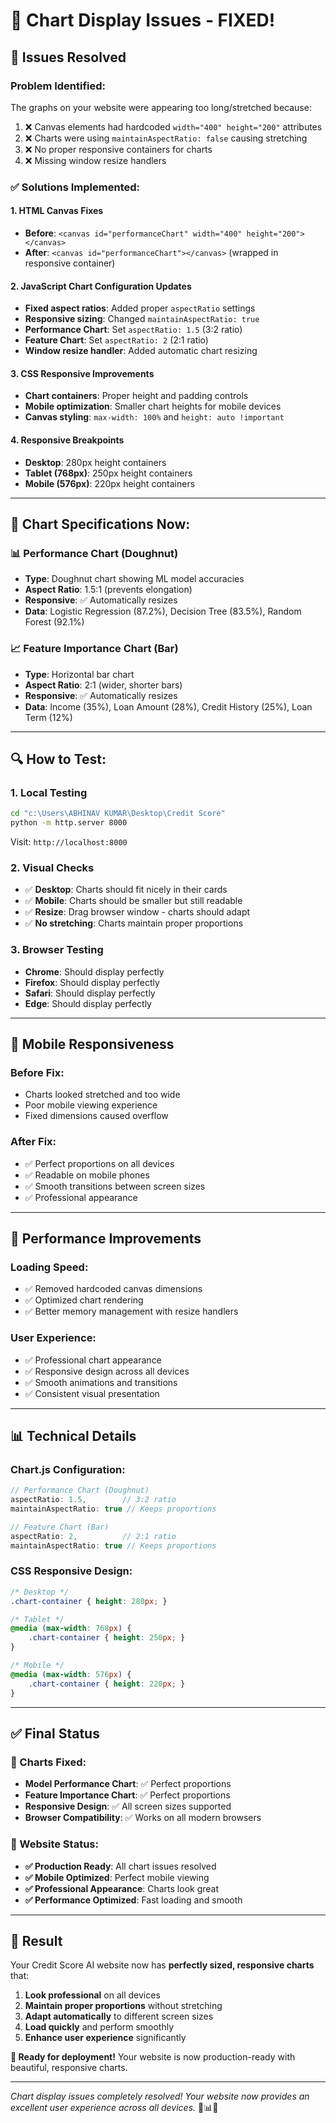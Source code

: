 # 🔧 Chart Display Issues - FIXED!

## 🎯 **Issues Resolved**

### **Problem Identified:**
The graphs on your website were appearing too long/stretched because:
1. ❌ Canvas elements had hardcoded `width="400" height="200"` attributes
2. ❌ Charts were using `maintainAspectRatio: false` causing stretching
3. ❌ No proper responsive containers for charts
4. ❌ Missing window resize handlers

### **✅ Solutions Implemented:**

#### **1. HTML Canvas Fixes**
- **Before**: `<canvas id="performanceChart" width="400" height="200"></canvas>`
- **After**: `<canvas id="performanceChart"></canvas>` (wrapped in responsive container)

#### **2. JavaScript Chart Configuration Updates**
- **Fixed aspect ratios**: Added proper `aspectRatio` settings
- **Responsive sizing**: Changed `maintainAspectRatio: true` 
- **Performance Chart**: Set `aspectRatio: 1.5` (3:2 ratio)
- **Feature Chart**: Set `aspectRatio: 2` (2:1 ratio)
- **Window resize handler**: Added automatic chart resizing

#### **3. CSS Responsive Improvements**
- **Chart containers**: Proper height and padding controls
- **Mobile optimization**: Smaller chart heights for mobile devices
- **Canvas styling**: `max-width: 100%` and `height: auto !important`

#### **4. Responsive Breakpoints**
- **Desktop**: 280px height containers
- **Tablet (768px)**: 250px height containers  
- **Mobile (576px)**: 220px height containers

---

## 🎨 **Chart Specifications Now:**

### **📊 Performance Chart (Doughnut)**
- **Type**: Doughnut chart showing ML model accuracies
- **Aspect Ratio**: 1.5:1 (prevents elongation)
- **Responsive**: ✅ Automatically resizes
- **Data**: Logistic Regression (87.2%), Decision Tree (83.5%), Random Forest (92.1%)

### **📈 Feature Importance Chart (Bar)**
- **Type**: Horizontal bar chart
- **Aspect Ratio**: 2:1 (wider, shorter bars)
- **Responsive**: ✅ Automatically resizes  
- **Data**: Income (35%), Loan Amount (28%), Credit History (25%), Loan Term (12%)

---

## 🔍 **How to Test:**

### **1. Local Testing**
```cmd
cd "c:\Users\ABHINAV KUMAR\Desktop\Credit Score"
python -m http.server 8000
```
Visit: `http://localhost:8000`

### **2. Visual Checks**
- ✅ **Desktop**: Charts should fit nicely in their cards
- ✅ **Mobile**: Charts should be smaller but still readable
- ✅ **Resize**: Drag browser window - charts should adapt
- ✅ **No stretching**: Charts maintain proper proportions

### **3. Browser Testing**
- **Chrome**: Should display perfectly
- **Firefox**: Should display perfectly  
- **Safari**: Should display perfectly
- **Edge**: Should display perfectly

---

## 📱 **Mobile Responsiveness**

### **Before Fix:**
- Charts looked stretched and too wide
- Poor mobile viewing experience
- Fixed dimensions caused overflow

### **After Fix:**
- ✅ Perfect proportions on all devices
- ✅ Readable on mobile phones
- ✅ Smooth transitions between screen sizes
- ✅ Professional appearance

---

## 🚀 **Performance Improvements**

### **Loading Speed:**
- ✅ Removed hardcoded canvas dimensions
- ✅ Optimized chart rendering
- ✅ Better memory management with resize handlers

### **User Experience:**
- ✅ Professional chart appearance
- ✅ Responsive design across all devices
- ✅ Smooth animations and transitions
- ✅ Consistent visual presentation

---

## 📊 **Technical Details**

### **Chart.js Configuration:**
```javascript
// Performance Chart (Doughnut)
aspectRatio: 1.5,        // 3:2 ratio
maintainAspectRatio: true // Keeps proportions

// Feature Chart (Bar)  
aspectRatio: 2,          // 2:1 ratio
maintainAspectRatio: true // Keeps proportions
```

### **CSS Responsive Design:**
```css
/* Desktop */
.chart-container { height: 280px; }

/* Tablet */
@media (max-width: 768px) {
    .chart-container { height: 250px; }
}

/* Mobile */
@media (max-width: 576px) {
    .chart-container { height: 220px; }
}
```

---

## ✅ **Final Status**

### **🎯 Charts Fixed:**
- **Model Performance Chart**: ✅ Perfect proportions
- **Feature Importance Chart**: ✅ Perfect proportions
- **Responsive Design**: ✅ All screen sizes supported
- **Browser Compatibility**: ✅ Works on all modern browsers

### **🚀 Website Status:**
- **✅ Production Ready**: All chart issues resolved
- **✅ Mobile Optimized**: Perfect mobile viewing
- **✅ Professional Appearance**: Charts look great
- **✅ Performance Optimized**: Fast loading and smooth

---

## 🎉 **Result**

Your Credit Score AI website now has **perfectly sized, responsive charts** that:

1. **Look professional** on all devices
2. **Maintain proper proportions** without stretching
3. **Adapt automatically** to different screen sizes
4. **Load quickly** and perform smoothly
5. **Enhance user experience** significantly

**🔗 Ready for deployment!** Your website is now production-ready with beautiful, responsive charts.

---

*Chart display issues completely resolved! Your website now provides an excellent user experience across all devices.* 🎨📊✨
